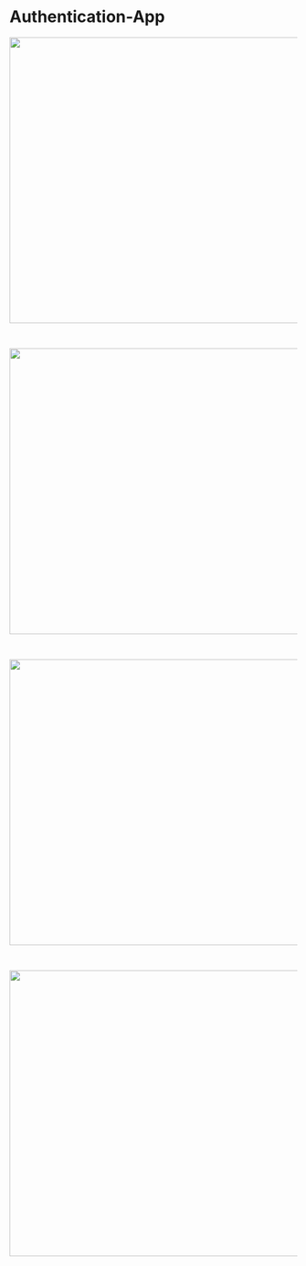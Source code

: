 # Authentication-App

<img src="https://github.com/Moonwalker007/Authentication-App/blob/master/images/authentication.png" width=825px height=500px>
<pre>

</pre>
<img src="https://github.com/Moonwalker007/Authentication-App/blob/master/images/register.png" width=825px height=500px>

<pre>

</pre>
<img src="https://github.com/Moonwalker007/Authentication-App/blob/master/images/login.png" width=825px height=500px>

<pre>

</pre>
<img src="https://github.com/Moonwalker007/Authentication-App/blob/master/images/condition_check.png" width=825px height=500px>
